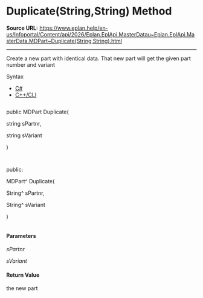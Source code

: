 # Duplicate(String,String) Method

**Source URL:** https://www.eplan.help/en-us/Infoportal/Content/api/2026/Eplan.EplApi.MasterDatau~Eplan.EplApi.MasterData.MDPart~Duplicate(String,String).html

---

Create a new part with identical data. That new part will get the given part number and variant

Syntax

- [C#](#i-syntax-CS)
- [C++/CLI](#i-syntax-CPP2005)

```
```
public MDPart Duplicate( 

   string sPartnr,

   string sVariant

)
```
```

```
```
public:

MDPart^ Duplicate( 

   String^ sPartnr,

   String^ sVariant

)
```
```

#### Parameters

*sPartnr*


*sVariant*

#### Return Value

the new part
